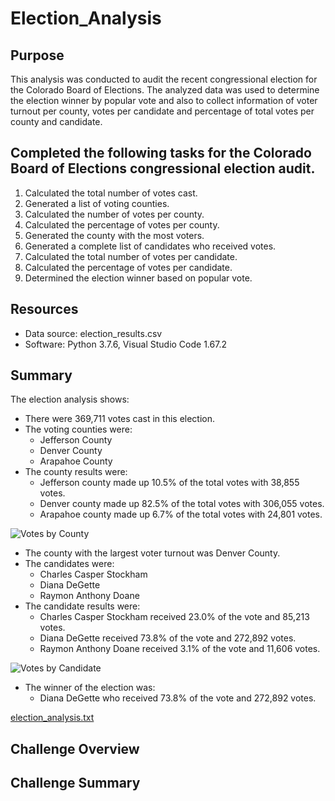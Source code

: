 # Election_Analysis

## Purpose
This analysis was conducted to audit the recent congressional election for the Colorado Board of Elections.  The analyzed data was used to determine the election winner by popular vote and also to collect information of voter turnout per county, votes per candidate and percentage of total votes per county and candidate. 

## Completed the following tasks for the Colorado Board of Elections congressional election audit. 

1. Calculated the total number of votes cast.
2. Generated a list of voting counties.
3. Calculated the number of votes per county.
4. Calculated the percentage of votes per county.
5. Generated the county with the most voters.
6. Generated a complete list of candidates who received votes.
7. Calculated the total number of votes per candidate.
8. Calculated the percentage of votes per candidate.
9. Determined the election winner based on popular vote. 

## Resources
- Data source: election_results.csv
- Software: Python 3.7.6, Visual Studio Code 1.67.2

## Summary
The election analysis shows:
- There were 369,711 votes cast in this election.
- The voting counties were:
    - Jefferson County
    - Denver County
    - Arapahoe County
- The county results were:
    - Jefferson county made up 10.5% of the total votes with 38,855 votes.
    - Denver county made up 82.5% of the total votes with 306,055 votes.
    - Arapahoe county made up 6.7% of the total votes with 24,801 votes.

![Votes by County](https://user-images.githubusercontent.com/104875218/170834740-d84e951a-2e03-4138-96fc-b74de26b0cef.png)

- The county with the largest voter turnout was Denver County.
- The candidates were:
    - Charles Casper Stockham
    - Diana DeGette
    - Raymon Anthony Doane
- The candidate results were:
    - Charles Casper Stockham received 23.0% of the vote and 85,213 votes.
    - Diana DeGette received 73.8% of the vote and 272,892 votes.
    - Raymon Anthony Doane received 3.1% of the vote and 11,606 votes.

![Votes by Candidate](https://user-images.githubusercontent.com/104875218/170834752-4dc4d991-8ead-4a74-a5d4-b309e5f2e17d.png)

- The winner of the election was:
    - Diana DeGette who received 73.8% of the vote and 272,892 votes.

[election_analysis.txt](https://github.com/mik-moo/Election_Analysis/files/8791477/election_analysis.txt)

## Challenge Overview

## Challenge Summary
